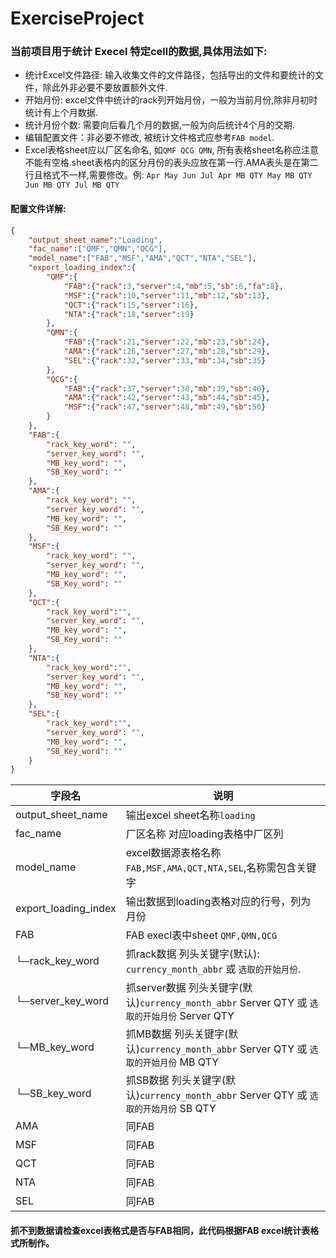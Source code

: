# ExerciseProject
### 当前项目用于统计 Execel 特定cell的数据,具体用法如下:

* 统计Excel文件路径: 输入收集文件的文件路径，包括导出的文件和要统计的文件，除此外非必要不要放置额外文件.
* 开始月份: excel文件中统计的rack列开始月份，一般为当前月份,除非月初时统计有上个月数据.
* 统计月份个数: 需要向后看几个月的数据,一般为向后统计4个月的交期.
* 编辑配置文件：非必要不修改, 被统计文件格式应参考`FAB model`.
* Excel表格sheet应以厂区名命名, 如`QMF QCG QMN`, 所有表格sheet名称应注意不能有空格.sheet表格内的区分月份的表头应放在第一行.AMA表头是在第二行且格式不一样,需要修改。例: `Apr May Jun Jul Apr MB QTY May MB QTY Jun MB QTY Jul MB QTY`

#### 配置文件详解:
```json
{
    "output_sheet_name":"Loading",
    "fac_name":["QMF","QMN","QCG"],
    "model_name":["FAB","MSF","AMA","QCT","NTA","SEL"],
    "export_loading_index":{
        "QMF":{
            "FAB":{"rack":3,"server":4,"mb":5,"sb":6,"fa":8},
            "MSF":{"rack":10,"server":11,"mb":12,"sb":13},
            "QCT":{"rack":15,"server":16},
            "NTA":{"rack":18,"server":19}
        },
        "QMN":{
            "FAB":{"rack":21,"server":22,"mb":23,"sb":24},
            "AMA":{"rack":26,"server":27,"mb":28,"sb":29},
            "SEL":{"rack":32,"server":33,"mb":34,"sb":35}
        },
        "QCG":{
            "FAB":{"rack":37,"server":38,"mb":39,"sb":40},
            "AMA":{"rack":42,"server":43,"mb":44,"sb":45},
            "MSF":{"rack":47,"server":48,"mb":49,"sb":50}
        }
    },
    "FAB":{
        "rack_key_word": "",
        "server_key_word": "",
        "MB_key_word": "",
        "SB_Key_word": ""
    },
    "AMA":{
        "rack_key_word": "",
        "server_key_word": "",
        "MB_key_word": "",
        "SB_Key_word": ""
    },
    "MSF":{
        "rack_key_word": "",
        "server_key_word": "",
        "MB_key_word": "",
        "SB_Key_word": ""
    },
    "QCT":{
        "rack_key_word":"",
        "server_key_word": "",
        "MB_key_word": "",
        "SB_Key_word": ""
    },
    "NTA":{
        "rack_key_word":"",
        "server_key_word": "",
        "MB_key_word": "",
        "SB_Key_word": ""
    },
    "SEL":{
        "rack_key_word":"",
        "server_key_word": "",
        "MB_key_word": "",
        "SB_Key_word": ""
    }
}
```
| 字段名 | 说明           |
|--------|-----------------|
| output_sheet_name   | 输出excel sheet名称`loading` |
| fac_name    | 厂区名称 对应loading表格中厂区列|
| model_name  | excel数据源表格名称`FAB,MSF,AMA,QCT,NTA,SEL`,名称需包含关键字|
|export_loading_index| 输出数据到loading表格对应的行号，列为月份|
|FAB    | FAB execl表中sheet `QMF,QMN,QCG`|
|└─rack_key_word | 抓rack数据 列头关键字(默认): `currency_month_abbr` 或 `选取的开始月份`.|
|└─server_key_word|抓server数据 列头关键字(默认)`currency_month_abbr` Server QTY 或 `选取的开始月份` Server QTY |
|└─MB_key_word|抓MB数据 列头关键字(默认)`currency_month_abbr` Server QTY 或 `选取的开始月份` MB QTY |
|└─SB_key_word|抓SB数据 列头关键字(默认)`currency_month_abbr` Server QTY 或 `选取的开始月份` SB QTY|
|AMA|同FAB|
|MSF|同FAB|
|QCT|同FAB|
|NTA|同FAB|
|SEL|同FAB|

#### 抓不到数据请检查excel表格式是否与FAB相同，此代码根据FAB excel统计表格式所制作。